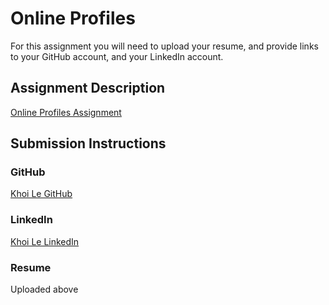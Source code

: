 # Online Profiles
For this assignment you will need to upload your resume, and provide links to your GitHub account, and your LinkedIn account.

## Assignment Description
[Online Profiles Assignment](https://education.launchcode.org/liftoff/assignments/online-profiles/)

## Submission Instructions

### GitHub
[Khoi Le GitHub](https://github.com/Khoi938)

### LinkedIn
[Khoi Le LinkedIn](https://www.linkedin.com/in/khoi-le-8b17b915b/)

### Resume
Uploaded above
